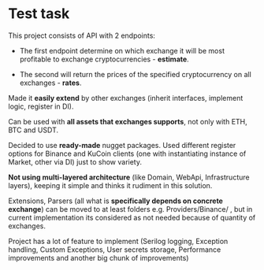 # Test task
 
This project consists of API with 2 endpoints:

* The first endpoint determine on which exchange it will be most profitable to exchange cryptocurrencies - **estimate**.

* The second will return the prices of the specified cryptocurrency on all exchanges - **rates**.

Made it **easily extend** by other exchanges (inherit interfaces, implement logic, register in DI).

Can be used with **all assets that exchanges supports**, not only with ETH, BTC and USDT. 

Decided to use **ready-made** nugget packages.
Used different register options for Binance and KuCoin clients (one with instantiating instance of Market, other via DI) just to show variety.

**Not using multi-layered architecture** (like Domain, WebApi, Infrastructure layers), keeping it simple and thinks it rudiment in this solution.

Extensions, Parsers (all what is **specifically depends on concrete exchange**) can be moved to at least folders e.g. Providers/Binance/ , but in current
implementation its considered as not needed because of quantity of exchanges.

Project has a lot of feature to implement (Serilog logging, Exception handling, Custom Exceptions, User secrets storage, Performance improvements and another big chunk of improvements)